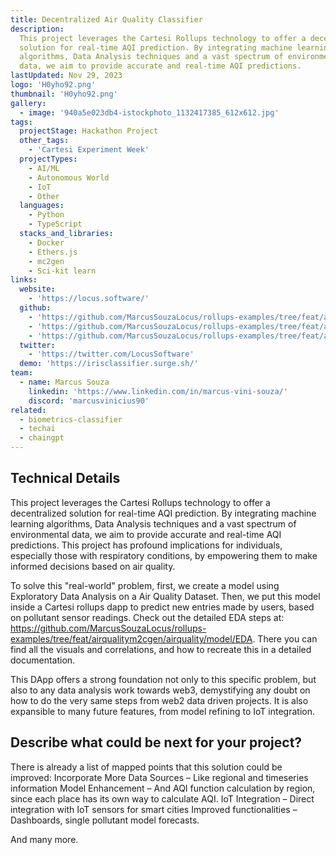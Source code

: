 ```yaml
---
title: Decentralized Air Quality Classifier
description:
  This project leverages the Cartesi Rollups technology to offer a decentralized
  solution for real-time AQI prediction. By integrating machine learning
  algorithms, Data Analysis techniques and a vast spectrum of environmental
  data, we aim to provide accurate and real-time AQI predictions.
lastUpdated: Nov 29, 2023
logo: 'H0yho92.png'
thumbnail: 'H0yho92.png'
gallery:
  - image: '940a5e023db4-istockphoto_1132417385_612x612.jpg'
tags:
  projectStage: Hackathon Project
  other_tags:
    - 'Cartesi Experiment Week'
  projectTypes:
    - AI/ML
    - Autonomous World
    - IoT
    - Other
  languages:
    - Python
    - TypeScript
  stacks_and_libraries:
    - Docker
    - Ethers.js
    - mc2gen
    - Sci-kit learn
links:
  website:
    - 'https://locus.software/'
  github:
    - 'https://github.com/MarcusSouzaLocus/rollups-examples/tree/feat/airqualitym2cgen/airquality'
    - 'https://github.com/MarcusSouzaLocus/rollups-examples/tree/feat/airqualitym2cgen/airquality/model/EDA'
    - 'https://github.com/MarcusSouzaLocus/rollups-examples/tree/feat/airqualitym2cgen/frontend-airquality'
  twitter:
    - 'https://twitter.com/LocusSoftware'
  demo: 'https://irisclassifier.surge.sh/'
team:
  - name: Marcus Souza
    linkedin: 'https://www.linkedin.com/in/marcus-vini-souza/'
    discord: 'marcusvinicius90'
related:
  - biometrics-classifier
  - techai
  - chaingpt
---
```


## Technical Details

This project leverages the Cartesi Rollups technology to offer a decentralized
solution for real-time AQI prediction. By integrating machine learning
algorithms, Data Analysis techniques and a vast spectrum of environmental data,
we aim to provide accurate and real-time AQI predictions. This project has
profound implications for individuals, especially those with respiratory
conditions, by empowering them to make informed decisions based on air quality.

To solve this "real-world" problem, first, we create a model using Exploratory
Data Analysis on a Air Quality Dataset. Then, we put this model inside a Cartesi
rollups dapp to predict new entries made by users, based on pollutant sensor
readings. Check out the detailed EDA steps at:
https://github.com/MarcusSouzaLocus/rollups-examples/tree/feat/airqualitym2cgen/airquality/model/EDA.
There you can find all the visuals and correlations, and how to recreate this in
a detailed documentation.

This DApp offers a strong foundation not only to this specific problem, but also
to any data analysis work towards web3, demystifying any doubt on how to do the
very same steps from web2 data driven projects. It is also expansible to many
future features, from model refining to IoT integration.

## Describe what could be next for your project?

There is already a list of mapped points that this solution could be improved:
Incorporate More Data Sources – Like regional and timeseries information Model
Enhancement – And AQI function calculation by region, since each place has its
own way to calculate AQI. IoT Integration – Direct integration with IoT sensors
for smart cities Improved functionalities – Dashboards, single pollutant model
forecasts.

And many more.
